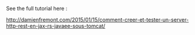 See the full tutorial here :

http://damienfremont.com/2015/01/15/comment-creer-et-tester-un-server-http-rest-en-jax-rs-javaee-sous-tomcat/

